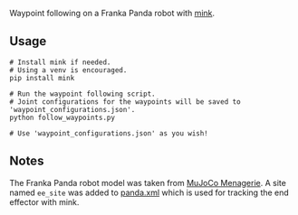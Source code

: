 Waypoint following on a Franka Panda robot with [mink](https://github.com/kevinzakka/mink).

## Usage

```
# Install mink if needed.
# Using a venv is encouraged.
pip install mink

# Run the waypoint following script.
# Joint configurations for the waypoints will be saved to 'waypoint_configurations.json'.
python follow_waypoints.py

# Use 'waypoint_configurations.json' as you wish!
```

## Notes

The Franka Panda robot model was taken from [MuJoCo Menagerie](https://github.com/google-deepmind/mujoco_menagerie).
A site named `ee_site` was added to [panda.xml](./franka_emika_panda/panda.xml) which is used for tracking the end effector with mink.
